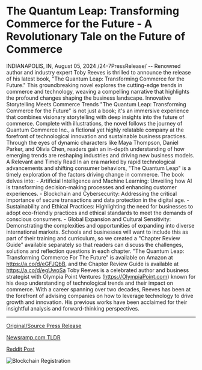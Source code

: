 # The Quantum Leap: Transforming Commerce for the Future - A Revolutionary Tale on the Future of Commerce

INDIANAPOLIS, IN, August 05, 2024 /24-7PressRelease/ -- Renowned author and industry expert Toby Reeves is thrilled to announce the release of his latest book, "The Quantum Leap: Transforming Commerce for the Future." This groundbreaking novel explores the cutting-edge trends in commerce and technology, weaving a compelling narrative that highlights the profound changes shaping the business landscape.  Innovative Storytelling Meets Commerce Trends  "The Quantum Leap: Transforming Commerce for the Future" is not just a book; it's an immersive experience that combines visionary storytelling with deep insights into the future of commerce. Complete with illustrations, the novel follows the journey of Quantum Commerce Inc., a fictional yet highly relatable company at the forefront of technological innovation and sustainable business practices. Through the eyes of dynamic characters like Maya Thompson, Daniel Parker, and Olivia Chen, readers gain an in-depth understanding of how emerging trends are reshaping industries and driving new business models.  A Relevant and Timely Read  In an era marked by rapid technological advancements and shifting consumer behaviors, "The Quantum Leap" is a timely exploration of the factors driving change in commerce. The book delves into:  - Artificial Intelligence and Machine Learning: Unveiling how AI is transforming decision-making processes and enhancing customer experiences.  - Blockchain and Cybersecurity: Addressing the critical importance of secure transactions and data protection in the digital age.  - Sustainability and Ethical Practices: Highlighting the need for businesses to adopt eco-friendly practices and ethical standards to meet the demands of conscious consumers.  - Global Expansion and Cultural Sensitivity: Demonstrating the complexities and opportunities of expanding into diverse international markets.  Schools and businesses will want to include this as part of their training and curriculum, so we created a "Chapter Review Guide" available separately so that readers can discuss the challenges, solutions and reflection questions in each chapter.   "The Quantum Leap: Transforming Commerce For The Future" is available on Amazon at https://a.co/d/eGFJQbB, and the Chapter Review Guide is available at https://a.co/d/egUwoSa  Toby Reeves is a celebrated author and business strategist with Olympia Point Ventures (https://OlympiaPoint.com) known for his deep understanding of technological trends and their impact on commerce. With a career spanning over two decades, Reeves has been at the forefront of advising companies on how to leverage technology to drive growth and innovation. His previous works have been acclaimed for their insightful analysis and forward-thinking perspectives. 

---

[Original/Source Press Release](https://www.24-7pressrelease.com/press-release/513123/the-quantum-leap-transforming-commerce-for-the-future-a-revolutionary-tale-on-the-future-of-commerce)
                    

[Newsramp.com TLDR](None) 



[Reddit Post](https://www.reddit.com/r/BookNews/comments/1ekhkqy/renowned_author_toby_reeves_releases/) 



![Blockchain Registration](https://cdn.newsramp.app/24-7PressRelease/qrcode/248/5/glowipoc.webp)